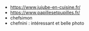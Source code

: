     
- https://www.jujube-en-cuisine.fr/
- https://www.papillesetpupilles.fr/
- chefsimon
- chefnini : intéressant et belle photo
